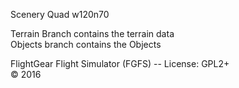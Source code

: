 Scenery Quad
w120n70
 
Terrain Branch contains the terrain data<br>
Objects branch contains the Objects
 
FlightGear Flight Simulator (FGFS) -- License: GPL2+<br>
:copyright: 2016
